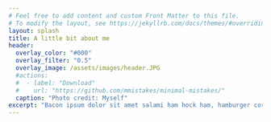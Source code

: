 ```yaml
---
# Feel free to add content and custom Front Matter to this file.
# To modify the layout, see https://jekyllrb.com/docs/themes/#overriding-theme-defaults
layout: splash
title: A little bit about me
header:
  overlay_color: "#000"
  overlay_filter: "0.5"
  overlay_image: /assets/images/header.JPG
  #actions:
  #  - label: "Download"
  #    url: "https://github.com/mmistakes/minimal-mistakes/"
  caption: "Photo credit: Myself"
excerpt: "Bacon ipsum dolor sit amet salami ham hock ham, hamburger corned beef short ribs kielbasa biltong t-bone drumstick tri-tip tail sirloin pork chop."
---
```

